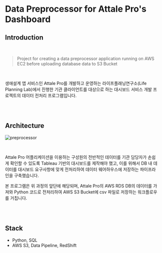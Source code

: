 # Data Preprocessor for Attale Pro's Dashboard



## Introduction

<br/>

> Project for creating a data preprocessor application running on AWS EC2 before uploading database data to S3 Bucket

<br/>

생애설계 앱 서비스인 Attale Pro를 개발하고 운영하는 라이프플래닝연구소(Life Planning Lab)에서 진행한 기관 클라이언트를 대상으로 하는 대시보드 서비스 개발 프로젝트의 데이터 전처리 프로그램입니다. 

<br/>

<br/>

## Architecture



![preprocessor](https://cdn.jsdelivr.net/gh/Glanceyes/Image-Repository/2022/06/20/20220620_1655734286.png)

<br/>

Attale Pro 어플리케이션을 이용하는 구성원의 전반적인 데이터를 기관 담당자가 손쉽게 확인할 수 있도록 Tableau 기반의 대시보드를 제작해야 했고, 이를 위해서 DB 내 데이터를 대시보드 요구사항에 맞게 전처리하여 데이터 웨어하우스에 저장하는 파이프라인을 구축했습니다. 

본 프로그램은 위 과정의 앞단에 해당되며, Attale Pro의 AWS RDS DB의 데이터를 가져와 Python 코드로 전처리하여 AWS S3 Bucket에 csv 파일로 저장하는 워크플로우를 거칩니다.

<br/>

<br/>

## Stack



- Python, SQL
- AWS S3, Data Pipeline, RedShift
